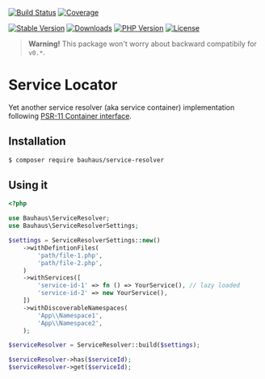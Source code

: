 [![Build Status]](https://github.com/bauhausphp/service-resolver/actions)
[![Coverage]](https://coveralls.io/github/bauhausphp/service-resolver?branch=main)

[![Stable Version]](https://packagist.org/packages/bauhaus/service-resolver)
[![Downloads]](https://packagist.org/packages/bauhaus/service-resolver)
[![PHP Version]](composer.json)
[![License]](LICENSE)

[Build Status]: https://img.shields.io/github/workflow/status/bauhausphp/service-resolver/CI?style=flat-square
[Coverage]: https://img.shields.io/coveralls/github/bauhausphp/service-resolver?style=flat-square
[Stable Version]: https://img.shields.io/packagist/v/bauhaus/service-resolver?style=flat-square
[Downloads]: https://img.shields.io/packagist/dt/bauhaus/service-resolver?style=flat-square
[PHP Version]: https://img.shields.io/packagist/php-v/bauhaus/service-resolver?style=flat-square
[License]: https://img.shields.io/github/license/bauhausphp/service-resolver?style=flat-square

> **Warning!** This package won't worry about backward compatibily for `v0.*`.

# Service Locator

Yet another service resolver (aka service container) implementation following
[PSR-11 Container interface](https://www.php-fig.org/psr/psr-11/).

## Installation

```sh
$ composer require bauhaus/service-resolver
```

## Using it

```php
<?php

use Bauhaus\ServiceResolver;
use Bauhaus\ServiceResolverSettings;

$settings = ServiceResolverSettings::new()
    ->withDefintionFiles(
        'path/file-1.php',
        'path/file-2.php',
    )
    ->withServices([
        'service-id-1' => fn () => YourService(), // lazy loaded
        'service-id-2' => new YourService(),
    ])
    ->withDiscoverableNamespaces(
        'App\\Namespace1',
        'App\\Namespace2',
    );

$serviceResolver = ServiceResolver::build($settings);

$serviceResolver->has($serviceId);
$serviceResolver->get($serviceId);
```

